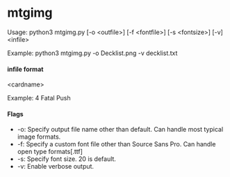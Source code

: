 # mtgimg
Usage: python3 mtgimg.py [-o \<outfile\>] [-f \<fontfile\>] [-s \<fontsize\>] [-v] \<infile\>

Example: python3 mtgimg.py -o Decklist.png -v decklist.txt

#### infile format
<x> \<cardname\>

Example: 4 Fatal Push

#### Flags

* -o: Specify output file name other than default. Can handle most typical image formats.
* -f: Specify a custom font file other than Source Sans Pro. Can handle open type formats[.ttf]
* -s: Specify font size. 20 is default.
* -v: Enable verbose output.
